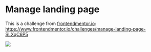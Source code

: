 # Manage landing page


This is a challenge from [frontendmentor.io](https://www.frontendmentor.io):  https://www.frontendmentor.io/challenges/manage-landing-page-SLXqC6P5

<img src="https://repository-images.githubusercontent.com/265449902/07e46780-9a28-11ea-8523-66313b767761"/>

